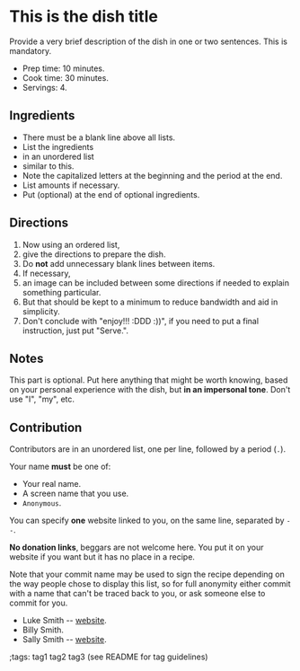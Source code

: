 # This is the dish title

Provide a very brief description of the dish in one or two sentences. This is
mandatory.

- Prep time: 10 minutes.
- Cook time: 30 minutes.
- Servings: 4.

## Ingredients

- There must be a blank line above all lists.
- List the ingredients
- in an unordered list
- similar to this.
- Note the capitalized letters at the beginning and the period at the end.
- List amounts if necessary.
- Put (optional) at the end of optional ingredients.

## Directions

1. Now using an ordered list,
2. give the directions to prepare the dish.
3. Do **not** add unnecessary blank lines between items.
4. If necessary,
5. an image can be included between some directions if needed to explain something particular.
6. But that should be kept to a minimum to reduce bandwidth and aid in simplicity.
7. Don't conclude with "enjoy!!! :DDD :))", if you need to put a final
   instruction, just put "Serve.".

## Notes

This part is optional. Put here anything that might be worth knowing, based on
your personal experience with the dish, but **in an impersonal tone**. Don't use
"I", "my", etc.

## Contribution

Contributors are in an unordered list, one per line, followed by a period (`.`).

Your name **must** be one of:
- Your real name.
- A screen name that you use.
- `Anonymous`.

You can specify **one** website linked to you, on the same line, separated by
`--`.

**No donation links**, beggars are not welcome here. You put it on your website
if you want but it has no place in a recipe.

Note that your commit name may be used to sign the recipe depending on the way
people chose to display this list, so for full anonymity either commit with a
name that can't be traced back to you, or ask someone else to commit for you.

- Luke Smith -- [website](https://lukesmith.xyz).
- Billy Smith.
- Sally Smith -- [website](https://lukesmith.xyz).

;tags: tag1 tag2 tag3 (see README for tag guidelines)

